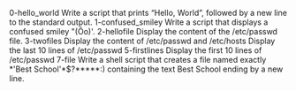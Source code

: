 0-hello_world Write a script that prints “Hello, World”, followed by a new line to the standard output.
1-confused_smiley Write a script that displays a confused smiley "(Ôo)'.
 2-hellofile Display the content of the /etc/passwd file. 
3-twofiles Display the content of /etc/passwd and /etc/hosts
Display the last 10 lines of /etc/passwd
5-firstlines Display the first 10 lines of /etc/passwd
7-file Write a shell script that creates a file named exactly \*\'Best School\'\*$\?\*\*\*\*\*:) containing the text Best School ending by a new line.

